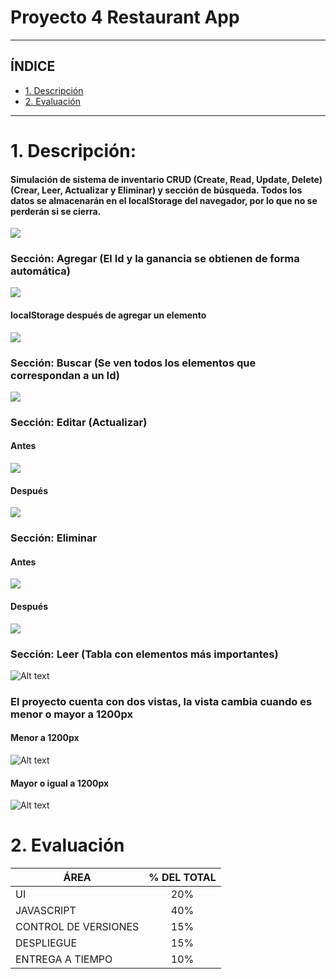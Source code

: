 # Proyecto 4 Restaurant App

****


## **ÍNDICE**

* [1. Descripción](#1-descripción)
* [2. Evaluación](#2-evaluación)

---
# 1. Descripción: 

#### Simulación de sistema de inventario CRUD (Create, Read, Update, Delete) (Crear, Leer, Actualizar y Eliminar) y sección de búsqueda. Todos los datos se almacenarán en el localStorage del navegador, por lo que no se perderán si se cierra.
![](assets/README%2000.png)

### Sección: Agregar (El Id y la ganancia se obtienen de forma automática)

![](assets/README%2003.png)

#### localStorage después de agregar un elemento

![](assets/README%2004.png)

### Sección: Buscar (Se ven todos los elementos que correspondan a un Id)

![](assets/README%2005.png)

### Sección: Editar (Actualizar)

#### Antes

![](assets/README%2006.png)

#### Después

![](assets/README%2007.png)

### Sección: Eliminar

#### Antes

![](assets/README%2008.png)

#### Después

![](assets/README%2009.png)

### Sección: Leer (Tabla con elementos más importantes)

![Alt text](assets/README%2010.png)


### El proyecto cuenta con dos vistas, la vista cambia cuando es menor o mayor a 1200px 

#### Menor a 1200px

![Alt text](assets/README%2002.png)

#### Mayor o igual a 1200px

![Alt text](assets/README%2001.png)

# 2. Evaluación

| ÁREA       | % DEL TOTAL |
| ------------- |:-------------:|
| UI      | 20%     |
| JAVASCRIPT      | 40%     |
| CONTROL DE VERSIONES      | 15%     |
| DESPLIEGUE | 15%      |
| ENTREGA A TIEMPO | 10%      |
